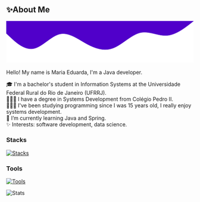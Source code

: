 ## ✨About Me

<img src="images/wave.svg" alt="SVG de onda">
<br>

Hello! My name is Maria Eduarda, I'm a Java developer.

🎓 I'm a bachelor's student in Information Systems at the Universidade Federal Rural do Rio de Janeiro (UFRRJ). <br>
👩🏽‍🎓 I have a degree in Systems Development from Colégio Pedro II. <br>
👩🏽‍💻 I've been studying programming since I was 15 years old, I really enjoy systems development. <br>
📌  I’m currently learning Java and Spring.  <br>
✨ Interests: software development, data science.

### Stacks

[![Stacks](https://skillicons.dev/icons?i=java,spring,hibernate,js,html,css,mysql)](https://skillicons.dev)

### Tools

[![Tools](https://skillicons.dev/icons?i=postman,vscode,eclipse,maven,git)](https://skillicons.dev)

![Stats](https://github-readme-stats.vercel.app/api/top-langs/?username=mariamourie&theme=midnight-purple&hide_border=false&include_all_commits=true&count_private=true&layout=compact)

